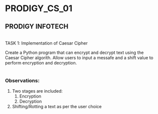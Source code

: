 # PRODIGY_CS_01
<h2>PRODIGY INFOTECH</h2><br />
TASK 1: Implementation of Caesar Cipher<br />

Create a Python program that can encrypt and decrypt text using the Caesar Cipher algorith. Allow users to input a messafe and a shift value to perform encryption and decryption.<br><br>
<h3>Observations:</h3>
<ol>
  <li>Two stages are included:
      <ol>
        <li>Encryption</li>
        <li>Decryption</li>
      </ol>
  </li>
  <li>Shifting/Rotting a text as per the user choice</li>
</ol>
